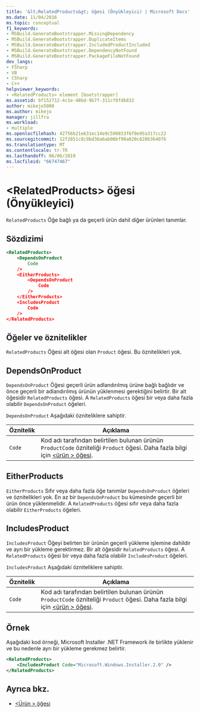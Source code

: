 ```yaml
---
title: '&lt;RelatedProducts&gt; öğesi (Önyükleyici) | Microsoft Docs'
ms.date: 11/04/2016
ms.topic: conceptual
f1_keywords:
- MSBuild.GenerateBootstrapper.MissingDependency
- MSBuild.GenerateBootstrapper.DuplicateItems
- MSBuild.GenerateBootstrapper.IncludedProductIncluded
- MSBuild.GenerateBootstrapper.DependencyNotFound
- MSBuild.GenerateBootstrapper.PackageFileNotFound
dev_langs:
- FSharp
- VB
- CSharp
- C++
helpviewer_keywords:
- <RelatedProducts> element [bootstrapper]
ms.assetid: bf152712-4c1e-48bd-9b7f-311cf0fdb832
author: mikejo5000
ms.author: mikejo
manager: jillfra
ms.workload:
- multiple
ms.openlocfilehash: 42756b21e631ec14e9c590833f6f0e95a317cc22
ms.sourcegitcommit: 12f2851c8c9bd36a6ab00bf90a020c620b364076
ms.translationtype: MT
ms.contentlocale: tr-TR
ms.lasthandoff: 06/06/2019
ms.locfileid: "66747467"
---
```

# <a name="ltrelatedproductsgt-element-bootstrapper"></a>&lt;RelatedProducts&gt; öğesi (Önyükleyici)
`RelatedProducts` Öğe bağlı ya da geçerli ürün dahil diğer ürünleri tanımlar.

## <a name="syntax"></a>Sözdizimi

```xml
<RelatedProducts>
    <DependsOnProduct
        Code
    />
    <EitherProducts>
        <DependsOnProduct
            Code
        />
    </EitherProducts>
    <IncludesProduct
        Code
    />
</RelatedProducts>
```

## <a name="elements-and-attributes"></a>Öğeler ve öznitelikler
 `RelatedProducts` Öğesi alt öğesi olan `Product` öğesi. Bu öznitelikleri yok.

## <a name="dependsonproduct"></a>DependsOnProduct
 `DependsOnProduct` Öğesi geçerli ürün adlandırılmış ürüne bağlı bağlıdır ve önce geçerli bir adlandırılmış ürünün yüklenmesi gerektiğini belirtir. Bir alt öğesidir `RelatedProducts` öğesi. A `RelatedProducts` öğesi bir veya daha fazla olabilir `DependsOnProduct` öğeleri.

 `DependsOnProduct` Aşağıdaki özniteliklere sahiptir.

|Öznitelik|Açıklama|
|---------------|-----------------|
|`Code`|Kod adı tarafından belirtilen bulunan ürünün `ProductCode` özniteliği `Product` öğesi. Daha fazla bilgi için [ \<ürün > öğesi](../deployment/product-element-bootstrapper.md).|

## <a name="eitherproducts"></a>EitherProducts
 `EitherProducts` Sıfır veya daha fazla öğe tanımlar `DependsOnProduct` öğeleri ve öznitelikleri yok. En az bir `DependsOnProduct` bu kümesinde geçerli bir ürün önce yüklenmelidir. A `RelatedProducts` öğesi sıfır veya daha fazla olabilir `EitherProducts` öğeleri.

## <a name="includesproduct"></a>IncludesProduct
 `IncludesProduct` Öğeyi belirten bir ürünün geçerli yükleme işlemine dahildir ve ayrı bir yükleme gerektirmez. Bir alt öğesidir `RelatedProducts` öğesi. A `RelatedProducts` öğesi bir veya daha fazla olabilir `IncludesProduct` öğeleri.

 `IncludesProduct` Aşağıdaki özniteliklere sahiptir.

|Öznitelik|Açıklama|
|---------------|-----------------|
|`Code`|Kod adı tarafından belirtilen bulunan ürünün `ProductCode` özniteliği `Product` öğesi. Daha fazla bilgi için [ \<ürün > öğesi](../deployment/product-element-bootstrapper.md).|

## <a name="example"></a>Örnek
 Aşağıdaki kod örneği, Microsoft Installer .NET Framework ile birlikte yüklenir ve bu nedenle ayrı bir yükleme gerekmez belirtir.

```xml
<RelatedProducts>
    <IncludesProduct Code="Microsoft.Windows.Installer.2.0" />
</RelatedProducts>
```

## <a name="see-also"></a>Ayrıca bkz.
- [\<Ürün > öğesi](../deployment/product-element-bootstrapper.md)